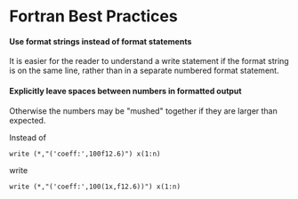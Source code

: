 # Fortran Best Practices

#### Use format strings instead of format statements
It is easier for the reader to understand a write statement if the format string is on the same line, rather than in a separate numbered format statement.

#### Explicitly leave spaces between numbers in formatted output
Otherwise the numbers may be "mushed" together if they are larger than expected.

Instead of 

```write (*,"('coeff:',100f12.6)") x(1:n)```

write

```write (*,"('coeff:',100(1x,f12.6))") x(1:n)```
